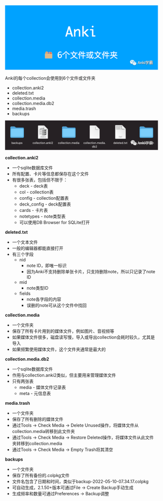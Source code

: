 ![](./assets/9.png)

Anki的每个collection会使用到6个文件或文件夹

- collection.anki2
- deleted.txt
- collection.media
- collection.media.db2
- media.trash
- backups

![](./asset/../assets/8.png)

**collection.anki2**

- 一个sqlite数据库文件
- 所有配置、卡片等信息都保存在这个文件
- 有很多张表，包括但不限于：
  - deck - deck表
  - col - collection表
  - config - collection配置表
  - deck_config - deck配置表
  - cards - 卡片表
  - notetypes - note类型表
  - 可以使用DB Browser for SQLite打开

**deleted.txt**

- 一个文本文件
- 一般的编辑器都能直接打开
- 有三个字段
  - nid
    - note ID，即唯一标识
    - 因为Anki不支持删除单张卡片，只支持删除note，所以只记录了note ID
  - mid
    - note类型ID
  - fields
    - note各字段的内容
    - 误删的note可从这个文件中找回

**collection.media**

- 一个文件夹
- 保存了所有卡片用到的媒体文件，例如图片、音视频等
- 如果媒体文件很多，磁盘读写慢，导入或导出collection会耗时较久，尤其是导入
- 如果频繁使用媒体文件，这个文件夹通常是最大的

**collection.media.db2**

- 一个sqlite数据库文件
- 作用与collection.anki2类似，但主要用来管理媒体文件
- 只有两张表
  - media - 媒体文件记录表
  - meta - 元信息表

**media.trash**

- 一个文件夹
- 保存了所有删除的媒体文件
- 通过Tools -> Check Media -> Delete Unused操作，将媒体文件从collection.media转移到此文件夹
- 通过Tools -> Check Media -> Restore Deleted操作，将媒体文件从此文件夹转移到collection.media
- 通过Tools -> Check Media -> Empty Trash将其清空

**backups**

- 一个文件夹
- 保存了所有备份的.colpkg文件
- 文件名包含了日期和时间，类似于backup-2022-05-10-07.34.17.colpkg
- 可自动生成，2.1.50+版本可通过File -> Create Backup手动生成
- 生成频率和数量可通过Preferences -> Backup调整